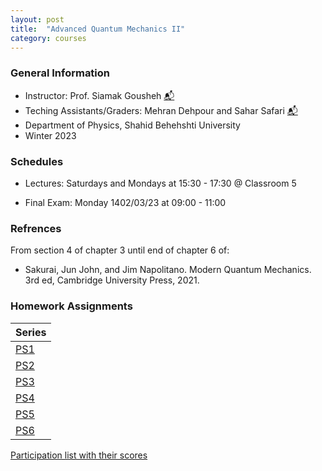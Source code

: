 ```yaml
---
layout: post
title:  "Advanced Quantum Mechanics II"
category: courses
---
```


### General Information
+ Instructor: Prof. Siamak Gousheh [📬][gousheh_mail]
+ Teching Assistants/Graders: Mehran Dehpour and Sahar Safari [📬][sahar_mail]
+ Department of Physics, Shahid Behehshti University
+ Winter 2023

### Schedules
+ Lectures: Saturdays and Mondays at 15:30 - 17:30 @ Classroom 5

+ Final Exam: Monday 1402/03/23 at 09:00 - 11:00


### Refrences
From section 4 of chapter 3 until end of chapter 6 of:
+ Sakurai, Jun John, and Jim Napolitano. Modern Quantum Mechanics. 3rd ed, Cambridge University Press, 2021.

### Homework Assignments

|Series                        |
|------------------------------|
|[PS1][1]|[Solutions][S1]      |
|[PS2][2]|[Solutions][S2]      |
|[PS3][3]|[Solutions][S3]      |
|[PS4][4]|[Solutions][S4]      |
|[PS5][5]| |
|[PS6][6]| |

[Participation list with their scores][parti]

[sahar_mail]:    mailto:shr.safari@mail.sbu.ac.ir
[gousheh_mail]:  mailto:ss-gousheh@sbu.ac.ir

[parti]: https://dehpour.github.io/2023-02-05-advanced-quantum-ii/Participation.pdf
[1]: http://dehpour.github.io/2023-02-05-advanced-quantum-ii/PS1.pdf
[S1]: http://dehpour.github.io/2023-02-05-advanced-quantum-ii/S1.pdf
[2]: http://dehpour.github.io/2023-02-05-advanced-quantum-ii/PS2.pdf
[S2]: http://dehpour.github.io/2023-02-05-advanced-quantum-ii/S2.pdf
[3]: http://dehpour.github.io/2023-02-05-advanced-quantum-ii/PS3.pdf
[S3]: http://dehpour.github.io/2023-02-05-advanced-quantum-ii/S3.pdf
[4]: http://dehpour.github.io/2023-02-05-advanced-quantum-ii/PS4.pdf
[S4]: http://dehpour.github.io/2023-02-05-advanced-quantum-ii/S4.pdf
[5]: http://dehpour.github.io/2023-02-05-advanced-quantum-ii/PS5.pdf
[S5]: http://dehpour.github.io/2023-02-05-advanced-quantum-ii/S5.pdf
[6]: http://dehpour.github.io/2023-02-05-advanced-quantum-ii/PS6.pdf
[S6]: http://dehpour.github.io/2023-02-05-advanced-quantum-ii/S6.pdf
